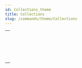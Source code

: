 ```yaml
---
id: Collections_theme
title: Collections
slug: /commands/theme/Collections
---
```


|                                                                                                             |
| ----------------------------------------------------------------------------------------------------------- |
| [<!-- INCLUDE #_command_.ARRAY TO COLLECTION.Syntax -->](../../commands-legacy/array-to-collection.md)<br/> |
| [<!-- INCLUDE #_command_.COLLECTION TO ARRAY.Syntax -->](../../commands-legacy/collection-to-array.md)<br/> |
| [<!-- INCLUDE #_command_.New collection.Syntax -->](../../commands/new-collection.md)<br/>                  |
| [<!-- INCLUDE #_command_.New shared collection.Syntax -->](../../commands/new-shared-collection.md)<br/>    |
